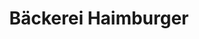 ---
title: "Bäckerei Haimburger"
url: /feistritz-ob-bleiburg/baeckerei-haimburger/
shop: Bäckerei
---